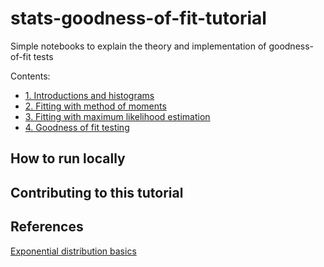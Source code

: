 # stats-goodness-of-fit-tutorial
Simple notebooks to explain the theory and implementation of goodness-of-fit tests

Contents:
- [1. Introductions and histograms](/GOF%20-%201.%20Introduction%20and%20histograms.ipynb)
- [2. Fitting with method of moments](/GOF%20-%202.%20Fitting%20with%20MOM.ipynb)
- [3. Fitting with maximum likelihood estimation](/GOF%20-%203.%20Fitting%20with%20MLE.ipynb)
- [4. Goodness of fit testing](/GOF%20-%204.%20Goodness%20of%20fit.ipynb)


## How to run locally

## Contributing to this tutorial


## References

[Exponential distribution basics](https://www.itl.nist.gov/div898/handbook/eda/section3/eda3667.htm)